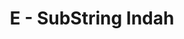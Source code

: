 ---
contest: Techporia
year: 2020
round: Qualification
problem: E
title: E - SubString Indah
pdf: /contests/TECHPHORIA/2020/qualification/E - SubString Indah.pdf
---